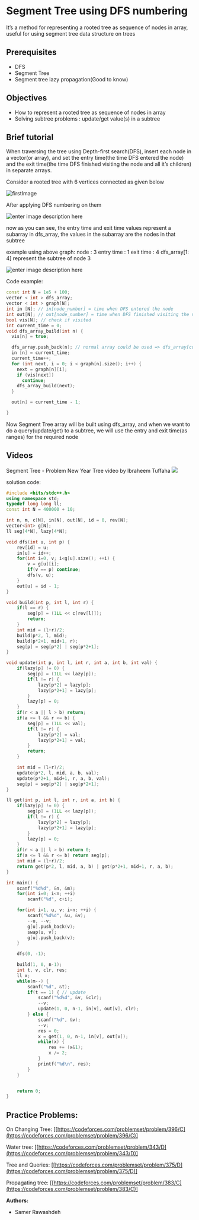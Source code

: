 

# Segment Tree using DFS numbering

It’s a method for representing a rooted tree as sequence of nodes in array, 
useful for using segment tree data structure on trees

## Prerequisites

* DFS
* Segment Tree
* Segment tree lazy propagation(Good to know)

## Objectives

* How to represent a rooted tree as sequence of nodes in array
* Solving subtree problems : update/get value(s) in a subtree

## Brief tutorial

When traversing the tree using Depth-first search(DFS), insert each node in a vector(or array), and set the entry time(the time DFS entered the node) and the exit time(the time DFS finished visiting the node and all it’s children) in separate arrays.

Consider a rooted tree with 6 vertices connected as given below

![firstImage](https://raw.githubusercontent.com/Hiasat/JordanCP/master/resources/tree1.png)

After applying DFS numbering on them

![enter image description here](https://raw.githubusercontent.com/Hiasat/JordanCP/master/resources/tree2.png)


now as you can see, the entry time and exit time values represent a subarray in dfs_array, the values in the subarray are the nodes in that subtree

example using above graph:
node : 3
entry time : 1
exit time : 4
dfs_array[1: 4] represent the subtree of node 3

![enter image description here](https://raw.githubusercontent.com/Hiasat/JordanCP/master/resources/tree3.png)

Code example:

```cpp
const int N = 1e5 + 100;
vector < int > dfs_array;
vector < int > graph[N];
int in [N]; // in[node_number] = time when DFS entered the node  
int out[N]; // out[node_number] = time when DFS finished visiting the node and it's children  
bool vis[N]; // check if visited  
int current_time = 0;
void dfs_array_build(int n) {
  vis[n] = true;

  dfs_array.push_back(n); // normal array could be used => dfs_array[current_time] = n  
  in [n] = current_time;
  current_time++;
  for (int next, i = 0; i < graph[n].size(); i++) {
    next = graph[n][i];
    if (vis[next])
      continue;
    dfs_array_build(next);
  }

  out[n] = current_time - 1;

}
```

Now Segment Tree array will be built using dfs_array, and when we want to do a query(update/get) to a subtree, we will use the entry and exit time(as ranges) for the required node

## Videos 

Segment Tree - Problem New Year Tree
video by Ibraheem Tuffaha
[![](https://img.youtube.com/vi/vD6DtgP1ix0/0.jpg)](https://youtu.be/vD6DtgP1ix0)


solution code: 
```cpp
#include <bits/stdc++.h>
using namespace std;
typedef long long ll;
const int N = 400000 + 10;

int n, m, c[N], in[N], out[N], id = 0, rev[N];
vector<int> g[N];
ll seg[4*N], lazy[4*N];

void dfs(int u, int p) {
	rev[id] = u;
	in[u] = id++;
	for(int i=0, v; i<g[u].size(); ++i) {
		v = g[u][i];
		if(v == p) continue;
		dfs(v, u);
	}
	out[u] = id - 1;
}

void build(int p, int l, int r) {
	if(l == r) {
		seg[p] = (1LL << c[rev[l]]);
		return;
	}
	int mid = (l+r)/2;
	build(p*2, l, mid);
	build(p*2+1, mid+1, r);
	seg[p] = seg[p*2] | seg[p*2+1];
}

void update(int p, int l, int r, int a, int b, int val) {
	if(lazy[p] != 0) {
		seg[p] = (1LL << lazy[p]);
		if(l != r) {
			lazy[p*2] = lazy[p];
			lazy[p*2+1] = lazy[p];
		}
		lazy[p] = 0;
	}
	if(r < a || l > b) return;
	if(a <= l && r <= b) {
		seg[p] = (1LL << val);
		if(l != r) {
			lazy[p*2] = val;
			lazy[p*2+1] = val;
		}
		return;
	}

	int mid = (l+r)/2;
	update(p*2, l, mid, a, b, val);
	update(p*2+1, mid+1, r, a, b, val);
	seg[p] = seg[p*2] | seg[p*2+1];
}

ll get(int p, int l, int r, int a, int b) {
	if(lazy[p] != 0) {
		seg[p] = (1LL << lazy[p]);
		if(l != r) {
			lazy[p*2] = lazy[p];
			lazy[p*2+1] = lazy[p];
		}
		lazy[p] = 0;
	}
	if(r < a || l > b) return 0;
	if(a <= l && r <= b) return seg[p];
	int mid = (l+r)/2;
	return get(p*2, l, mid, a, b) | get(p*2+1, mid+1, r, a, b);
}

int main() {
	scanf("%d%d", &n, &m);
	for(int i=0; i<n; ++i)
		scanf("%d", c+i);

	for(int i=1, u, v; i<n; ++i) {
		scanf("%d%d", &u, &v);
		--u, --v;
		g[u].push_back(v);
		swap(u, v);
		g[u].push_back(v);
	}

	dfs(0, -1);

	build(1, 0, n-1);
	int t, v, clr, res;
	ll x;
	while(m--) {
		scanf("%d", &t);
		if(t == 1) { // update
			scanf("%d%d", &v, &clr);
			--v;
			update(1, 0, n-1, in[v], out[v], clr);
		} else {
			scanf("%d", &v);
			--v;
			res = 0;
			x = get(1, 0, n-1, in[v], out[v]);
			while(x) {
				res += (x&1);
				x /= 2;
			}
			printf("%d\n", res);
		}
	}


	return 0;
}
```

## Practice Problems:

On Changing Tree: [[https://codeforces.com/problemset/problem/396/C](https://codeforces.com/problemset/problem/396/C)]

Water tree: [[https://codeforces.com/problemset/problem/343/D](https://codeforces.com/problemset/problem/343/D)]

Tree and Queries: [[https://codeforces.com/problemset/problem/375/D](https://codeforces.com/problemset/problem/375/D)]

Propagating tree: [[https://codeforces.com/problemset/problem/383/C](https://codeforces.com/problemset/problem/383/C)] 



**Authors:**

-   Samer Rawashdeh

